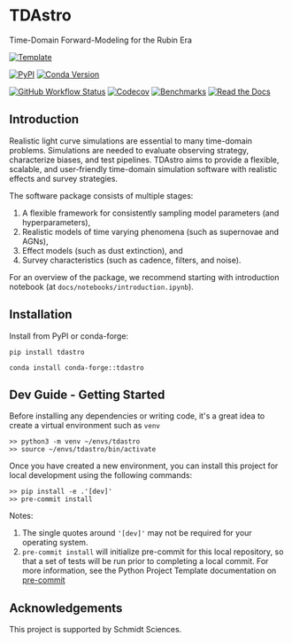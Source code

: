 # TDAstro

Time-Domain Forward-Modeling for the Rubin Era

[![Template](https://img.shields.io/badge/Template-LINCC%20Frameworks%20Python%20Project%20Template-brightgreen)](https://lincc-ppt.readthedocs.io/en/latest/)

[![PyPI](https://img.shields.io/pypi/v/tdastro?color=blue&logo=pypi&logoColor=white)](https://pypi.org/project/tdastro/)
[![Conda Version](https://img.shields.io/conda/vn/conda-forge/citation-compass.svg)](https://anaconda.org/conda-forge/citation-compass)

[![GitHub Workflow Status](https://img.shields.io/github/actions/workflow/status/lincc-frameworks/tdastro/smoke-test.yml)](https://github.com/lincc-frameworks/tdastro/actions/workflows/smoke-test.yml)
[![Codecov](https://codecov.io/gh/lincc-frameworks/tdastro/branch/main/graph/badge.svg)](https://codecov.io/gh/lincc-frameworks/tdastro)
[![Benchmarks](https://img.shields.io/github/actions/workflow/status/lincc-frameworks/tdastro/asv-main.yml?label=benchmarks)](https://lincc-frameworks.github.io/tdastro/)
[![Read the Docs](https://img.shields.io/readthedocs/tdastro)](https://tdastro.readthedocs.io/)


## Introduction

Realistic light curve simulations are essential to many time-domain problems. 
Simulations are needed to evaluate observing strategy, characterize biases, 
and test pipelines. TDAstro aims to provide a flexible, scalable, and user-friendly
time-domain simulation software with realistic effects and survey strategies.

The software package consists of multiple stages:
1. A flexible framework for consistently sampling model parameters (and hyperparameters),
2. Realistic models of time varying phenomena (such as supernovae and AGNs),
3. Effect models (such as dust extinction), and
4. Survey characteristics (such as cadence, filters, and noise).

For an overview of the package, we recommend starting with introduction notebook 
(at `docs/notebooks/introduction.ipynb`).


## Installation

Install from PyPI or conda-forge:

```
pip install tdastro
```

```
conda install conda-forge::tdastro
```


## Dev Guide - Getting Started

Before installing any dependencies or writing code, it's a great idea to create a
virtual environment such as `venv`

```
>> python3 -m venv ~/envs/tdastro
>> source ~/envs/tdastro/bin/activate
```

Once you have created a new environment, you can install this project for local
development using the following commands:

```
>> pip install -e .'[dev]'
>> pre-commit install
```

Notes:
1. The single quotes around `'[dev]'` may not be required for your operating system.
2. `pre-commit install` will initialize pre-commit for this local repository, so
   that a set of tests will be run prior to completing a local commit. For more
   information, see the Python Project Template documentation on 
   [pre-commit](https://lincc-ppt.readthedocs.io/en/latest/practices/precommit.html)

## Acknowledgements

This project is supported by Schmidt Sciences.
